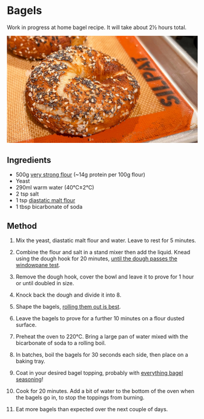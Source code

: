# Bagels

Work in progress at home bagel recipe. It will take about 2½ hours total.

![](/assets/images/2EAED1A6-70A1-4CFF-B009-9E29D91878B6.jpg)

## Ingredients

* 500g [very strong flour](https://www.shipton-mill.com/products/canadian-strong-white-bread-flour) (~14g protein per 100g flour)
* Yeast
* 290ml warm water (40℃±2℃)
* 2 tsp salt
* 1 tsp [diastatic malt flour](https://www.shipton-mill.com/products/diastatic-malt-flour-500g-307)
* 1 tbsp bicarbonate of soda

## Method

1. Mix the yeast, diastatic malt flour and water. Leave to rest for 5 minutes.

2. Combine the flour and salt in a stand mixer then add the liquid. Knead using the dough hook for 20 minutes, [until the dough passes the windowpane test](https://www.kingarthurbaking.com/blog/2022/10/14/what-is-the-windowpane-test-for-bread-dough).

3. Remove the dough hook, cover the bowl and leave it to prove for 1 hour or until doubled in size.

4. Knock back the dough and divide it into 8.

5. Shape the bagels, [rolling them out is best](https://www.youtube.com/watch?v=ZxAV3NdW5AU).

6. Leave the bagels to prove for a further 10 minutes on a flour dusted surface.

7. Preheat the oven to 220℃. Bring a large pan of water mixed with the bicarbonate of soda to a rolling boil.

8. In batches, boil the bagels for 30 seconds each side, then place on a baking tray.

9. Coat in your desired bagel topping, probably with [everything bagel seasoning](https://en.wikipedia.org/wiki/Everything_bagel)!

10. Cook for 20 minutes. Add a bit of water to the bottom of the oven when the bagels go in, to stop the toppings from burning.

11. Eat more bagels than expected over the next couple of days.
